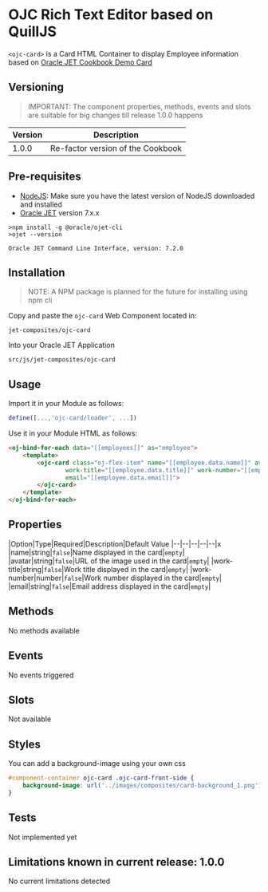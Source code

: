 # OJC Rich Text Editor based on QuillJS

```<ojc-card>``` is a Card HTML Container to display Employee information based on [Oracle JET Cookbook Demo Card](https://www.oracle.com/webfolder/technetwork/jet/jetCookbook.html?component=composite&demo=basic)

## Versioning

> IMPORTANT: The component properties, methods, events and slots are suitable for big changes till release 1.0.0 happens

|Version| Description  |
|--|--|
| 1.0.0 | Re-factor version of the Cookbook |

## Pre-requisites
 - [NodeJS](https://nodejs.org/es/download/): Make sure you have the latest version of NodeJS downloaded and installed 
 - [Oracle JET](https://www.oracle.com/webfolder/technetwork/jet/index.html) version 7.x.x
```
>npm install -g @oracle/ojet-cli
>ojet --version

Oracle JET Command Line Interface, version: 7.2.0
```

## Installation
>NOTE: A NPM package is planned for the future for installing using npm cli

Copy and paste the ``ojc-card`` Web Component located in:
```
jet-composites/ojc-card
``` 
Into your Oracle JET Application 
```
src/js/jet-composites/ojc-card
```
## Usage
Import it in your Module as follows:
```javascript
define([...,'ojc-card/loader', ...])
```
Use it in your Module HTML as follows:
```html
<oj-bind-for-each data="[[employees]]" as="employee">
    <template>
        <ojc-card class="oj-flex-item" name="[[employee.data.name]]" avatar="[[employee.data.avatar]]"
                work-title="[[employee.data.title]]" work-number="[[employee.data.work]]"
                email="[[employee.data.email]]">
        </ojc-card>
    </template>
</oj-bind-for-each>
```
## Properties

|Option|Type|Required|Description|Default Value
|--|--|--|--|--|x
|name|string|``false``|Name displayed in the card|``empty``|
|avatar|string|``false``|URL of the image used in the card|``empty``|
|work-title|string|``false``|Work title displayed in the card|``empty``|
|work-number|number|``false``|Work number displayed in the card|``empty``|
|email|string|``false``|Email address displayed in the card|``empty``|

## Methods
No methods available

## Events
No events triggered

## Slots
Not available

## Styles
You can add a background-image using your own css
```css
#component-container ojc-card .ojc-card-front-side {
    background-image: url('../images/composites/card-background_1.png');
}
```
## Tests
Not implemented yet

## Limitations known in current release: 1.0.0
No current limitations detected
